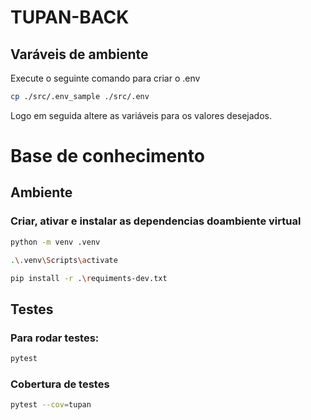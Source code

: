 # TUPAN-BACK
## Varáveis de ambiente

Execute o seguinte comando para criar o .env
```bash
cp ./src/.env_sample ./src/.env
```

Logo em seguida altere as variáveis para os valores desejados.

# Base de conhecimento

## Ambiente

### Criar, ativar e instalar as dependencias doambiente virtual
```sh
python -m venv .venv
```
```sh
.\.venv\Scripts\activate
```
```sh
pip install -r .\requiments-dev.txt
```


## Testes

### Para rodar testes:
```sh
pytest
```
### Cobertura de testes
```sh
pytest --cov=tupan
```